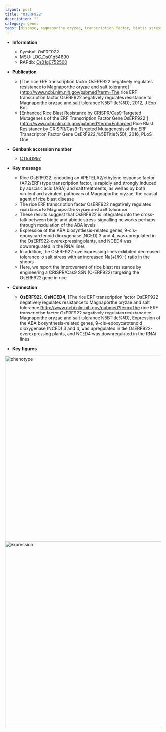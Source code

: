 ```yaml
---
layout: post
title: "OsERF922"
description: ""
category: genes
tags: [disease, magnaporthe oryzae, transcription factor, biotic stress,  ABA , ethylene, blast, shoot, abiotic stress, salt, salt stress, salt tolerance, blast disease, resistance, blast resistance]
---
```


* **Information**  
    + Symbol: OsERF922  
    + MSU: [LOC_Os01g54890](http://rice.plantbiology.msu.edu/cgi-bin/ORF_infopage.cgi?orf=LOC_Os01g54890)  
    + RAPdb: [Os01g0752500](http://rapdb.dna.affrc.go.jp/viewer/gbrowse_details/irgsp1?name=Os01g0752500)  

* **Publication**  
    + [The rice ERF transcription factor OsERF922 negatively regulates resistance to Magnaporthe oryzae and salt tolerance](http://www.ncbi.nlm.nih.gov/pubmed?term=The rice ERF transcription factor OsERF922 negatively regulates resistance to Magnaporthe oryzae and salt tolerance%5BTitle%5D), 2012, J Exp Bot.
    + [Enhanced Rice Blast Resistance by CRISPR/Cas9-Targeted Mutagenesis of the ERF Transcription Factor Gene OsERF922.](http://www.ncbi.nlm.nih.gov/pubmed?term=Enhanced Rice Blast Resistance by CRISPR/Cas9-Targeted Mutagenesis of the ERF Transcription Factor Gene OsERF922.%5BTitle%5D), 2016, PLoS One.

* **Genbank accession number**  
    + [CT841997](http://www.ncbi.nlm.nih.gov/nuccore/CT841997)

* **Key message**  
    + Rice OsERF922, encoding an APETELA2/ethylene response factor (AP2/ERF) type transcription factor, is rapidly and strongly induced by abscisic acid (ABA) and salt treatments, as well as by both virulent and avirulent pathovars of Magnaporthe oryzae, the causal agent of rice blast disease
    + The rice ERF transcription factor OsERF922 negatively regulates resistance to Magnaporthe oryzae and salt tolerance
    + These results suggest that OsERF922 is integrated into the cross-talk between biotic and abiotic stress-signalling networks perhaps through modulation of the ABA levels
    + Expression of the ABA biosynthesis-related genes, 9-cis-epoxycarotenoid dioxygenase (NCED) 3 and 4, was upregulated in the OsERF922-overexpressing plants, and NCED4 was downregulated in the RNAi lines
    + In addition, the OsERF922-overexpressing lines exhibited decreased tolerance to salt stress with an increased Na(+)/K(+) ratio in the shoots
    + Here, we report the improvement of rice blast resistance by engineering a CRISPR/Cas9 SSN (C-ERF922) targeting the OsERF922 gene in rice

* **Connection**  
    + __OsERF922__, __OsNCED4__, [The rice ERF transcription factor OsERF922 negatively regulates resistance to Magnaporthe oryzae and salt tolerance](http://www.ncbi.nlm.nih.gov/pubmed?term=The rice ERF transcription factor OsERF922 negatively regulates resistance to Magnaporthe oryzae and salt tolerance%5BTitle%5D), Expression of the ABA biosynthesis-related genes, 9-cis-epoxycarotenoid dioxygenase (NCED) 3 and 4, was upregulated in the OsERF922-overexpressing plants, and NCED4 was downregulated in the RNAi lines

* **Key figures**  
<img src="http://ricencode.github.io/images/OsERF922.pheno.png" alt="phenotype"  style="width: 600px;"/>

<img src="http://ricencode.github.io/images/OsERF922.exp.png" alt="expression"  style="width: 600px;"/>


